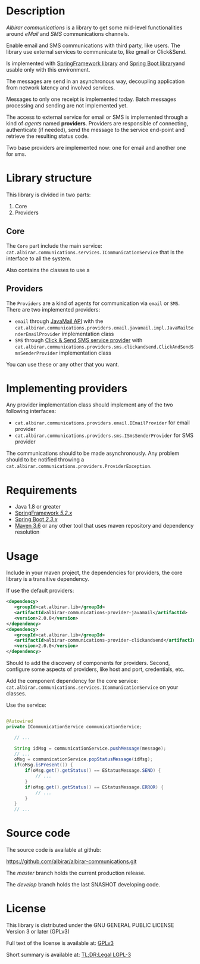 # Description

*Albirar communications* is a library to get some mid-level functionalities around *eMail* and *SMS* communications channels.

Enable email and SMS communications with third party, like users. The library use external services to communicate to, like gmail or Click&Send.

Is implemented with [SpringFramework library](https://spring.io/projects/spring-framework "SpringFramework library") and [Spring Boot library](https://spring.io/projects/spring-boot "Spring Boot library")and usable only with this environment.

The messages are send in an asynchronous way, decoupling application from network latency and involved services.

Messages to only one receipt is implemented today. Batch messages processing and sending are not implemented yet.

The access to external service for email or SMS is implemented through a kind of *agents* named **providers**. Providers are responsible of connecting, authenticate (if needed), send the message to the service end-point and retrieve the resulting status code.

Two base providers are implemented now: one for email and another one for sms.

# Library structure

This library is divided in two parts:

1. Core
2. Providers

## Core

The `Core` part include the main service: `cat.albirar.communications.services.ICommunicationService` that is the interface to all the system.

Also contains the classes to use a 

## Providers

The `Providers` are a kind of agents for communication via `email` or `SMS`. There are two implemented providers:

* `email` through [JavaMail API](https://javaee.github.io/javamail/ "JavaMail API") with the `cat.albirar.communications.providers.email.javamail.impl.JavaMailSenderEmailProvider` implementation class
* `SMS` through [Click & Send SMS service provider](https://clicksend.com/ "Click & Send SMS service provider") with `cat.albirar.communications.providers.sms.clickandsend.ClickAndSendSmsSenderProvider` implementation class

You can use these or any other that you want.

# Implementing providers

Any provider implementation class should implement any of the two following interfaces:

* `cat.albirar.communications.providers.email.IEmailProvider` for email provider
* `cat.albirar.communications.providers.sms.ISmsSenderProvider` for SMS provider

The communications should to be made asynchronously. Any problem should to be notified throwing a `cat.albirar.communications.providers.ProviderException`.

# Requirements

* Java 1.8 or greater
* [SpringFramework *5.2.x*](https://docs.spring.io/spring-framework/docs/5.2.x/spring-framework-reference/ "SpringFramework *5.2.x*")
* [Spring Boot *2.3.x*](https://docs.spring.io/spring-boot/docs/2.3.x/reference/html/index.html "Spring Boot *2.3.x*")
* [Maven 3.6](https://maven.apache.org/ "Maven 3.6") or any other tool that uses maven repository and dependency resolution

# Usage

Include in your maven project, the dependencies for providers, the core library is a transitive dependency.

If use the default providers:

```xml
<dependency>
   <groupId>cat.albirar.lib</groupId>
   <artifactId>albirar-communications-provider-javamail</artifactId>
   <version>2.0.0</version>
</dependency>
<dependency>
   <groupId>cat.albirar.lib</groupId>
   <artifactId>albirar-communications-provider-clickandsend</artifactId>
   <version>2.0.0</version>
</dependency>
```



Should to add the discovery of components for providers.
Second, configure some aspects of providers, like host and port, credentials, etc.

Add the component dependency for the core service: `cat.albirar.communications.services.ICommunicationService` on your classes.

Use the service:

```java

@Autowired
private ICommunicationService communicationService;

   // ...

   String idMsg = communicationService.pushMessage(message);
   // ...
   oMsg = communicationService.popStatusMessage(idMsg);
   if(oMsg.isPresent()) {
       if(oMsg.get().getStatus() == EStatusMessage.SEND) {
           // ...
       }
       if(oMsg.get().getStatus() == EStatusMessage.ERROR) {
           // ...
       }
   }
   // ...
```

# Source code

The source code is available at github:

https://github.com/albirar/albirar-communications.git

The *master* branch holds the current production release.

The *develop* branch holds the last SNASHOT developing code.

# License

This library is distributed under the GNU GENERAL PUBLIC LICENSE Version 3 or later (GPLv3)

Full text of the license is available at: [GPLv3](https://www.gnu.org/licenses/gpl-3.0-standalone.html "GPLv3")

Short summary is available at: [TL;DR;Legal LGPL-3](https://tldrlegal.com/license/gnu-lesser-general-public-license-v3-(lgpl-3) "TL;DR;Legal LGPL-3")
